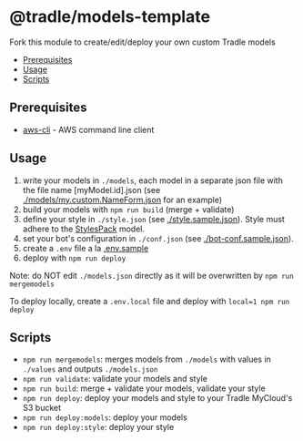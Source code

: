 # @tradle/models-template

Fork this module to create/edit/deploy your own custom Tradle models

<!-- START doctoc generated TOC please keep comment here to allow auto update -->
<!-- DON'T EDIT THIS SECTION, INSTEAD RE-RUN doctoc TO UPDATE -->


- [Prerequisites](#prerequisites)
- [Usage](#usage)
- [Scripts](#scripts)

<!-- END doctoc generated TOC please keep comment here to allow auto update -->

## Prerequisites

- [aws-cli](https://github.com/aws/aws-cli) - AWS command line client

## Usage

1. write your models in `./models`, each model in a separate json file with the file name [myModel.id].json (see [./models/my.custom.NameForm.json](./models/my.custom.NameForm.json) for an example)
1. build your models with `npm run build` (merge + validate)
1. define your style in `./style.json` (see [./style.sample.json](./style.sample.json)). Style must adhere to the [StylesPack](https://github.com/tradle/models/tree/master/models/tradle.StylesPack.json) model. 
1. set your bot's configuration in `./conf.json` (see [./bot-conf.sample.json](./bot-conf.sample.json)).
1. create a `.env` file a la [.env.sample](./.env.sample)
1. deploy with `npm run deploy`

Note: do NOT edit `./models.json` directly as it will be overwritten by `npm run mergemodels`

To deploy locally, create a `.env.local` file and deploy with `local=1 npm run deploy`

## Scripts

- `npm run mergemodels`: merges models from `./models` with values in `./values` and outputs `./models.json`
- `npm run validate`: validate your models and style
- `npm run build`: merge + validate your models, validate your style
- `npm run deploy`: deploy your models and style to your Tradle MyCloud's S3 bucket
- `npm run deploy:models`: deploy your models
- `npm run deploy:style`: deploy your style
